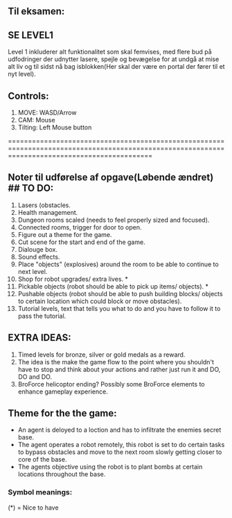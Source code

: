 ## Til eksamen:

## SE LEVEL1
Level 1 inkluderer alt funktionalitet som skal femvises, med flere bud på udfodringer der udnytter lasere, spejle og bevægelse for at undgå at mise alt liv og til sidst nå bag isblokken(Her skal der være en portal der fører til et nyt level).

## Controls:
1. MOVE: WASD/Arrow
2. CAM: Mouse
3. Tilting: Left Mouse button




================================================================================================================================================
## Noter til udførelse af opgave(Løbende ændret) ## TO DO:

1. Lasers (obstacles.
2. Health management.
3. Dungeon rooms scaled (needs to feel properly sized and focused).
4. Connected rooms, trigger for door to open.
5. Figure out a theme for the game.
6. Cut scene for the start and end of the game.
7. Dialouge box.
8. Sound effects.
9. Place "objects" (explosives) around the room to be able to continue to next level.
10. Shop for robot upgrades/ extra lives. *
11. Pickable objects (robot should be able to pick up items/ objects). *
12. Pushable objects (robot should be able to push building blocks/ objects to certain location which could block or move obstacles).
13. Tutorial levels, text that tells you what to do and you have to follow it to pass the tutorial.

## EXTRA IDEAS:
1. Timed levels for bronze, silver or gold medals as a reward.
2. The idea is the make the game flow to the point where you shouldn't have to stop and think about your actions and rather just run it and DO, DO and DO.
3. BroForce helicoptor ending? Possibly some BroForce elements to enhance gameplay experience.

## Theme for the the game:
- An agent is deloyed to a loction and has to infiltrate the enemies secret base. 
- The agent operates a robot remotely, this robot is set to do certain tasks to bypass obstacles and move to the next room slowly getting closer to core of the base.
- The agents objective using the robot is to plant bombs at certain locations throughout the base. 

### Symbol meanings:
(*) = Nice to have
